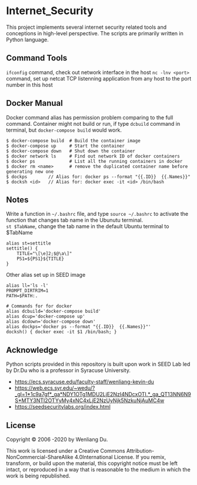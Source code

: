 # Internet_Security
This project implements several internet security related tools and conceptions in high-level perspective. The scripts are primarily written in Python language.

## Command Tools
`ifconfig` command, check out network interface in the host
`nc -lnv <port>` command, set up netcat TCP listenning application from any host to the port number <port> in this host
## Docker Manual
Docker command alias has permission problem comparing to the full command. Container might not build or run, if type `dcbuild` command in terminal, but `docker-compose build` would work.
```
$ docker-compose build  # Build the container image
$ docker-compose up     # Start the container
$ docker-compose down   # Shut down the container
$ docker network ls     # Find out network ID of docker containers
$ docker ps             # List all the running containers in docker
$ docker rm <name>      # remove the duplicated container name before generating new one
$ dockps        // Alias for: docker ps --format "{{.ID}}  {{.Names}}"
$ docksh <id>   // Alias for: docker exec -it <id> /bin/bash
```

## Notes
Write a function in `~/.bashrc` file, and type `source ~/.bashrc` to activate the function that changes tab name in the Ubunutu terminal. \
`st $TabName`, change the tab name in the default Ubuntu terminal to $TabName

```
alias st=settitle
settitle() {
    TITLE="\[\e]2;$@\a\]"
    PS1=${PS1}${TITLE}
}
```
Other alias set up in SEED image
```
alias ll='ls -l'
PROMPT_DIRTRIM=1
PATH=$PATH:.

# Commands for for docker 
alias dcbuild='docker-compose build'
alias dcup='docker-compose up'
alias dcdown='docker-compose down'
alias dockps='docker ps --format "{{.ID}}  {{.Names}}"'
docksh() { docker exec -it $1 /bin/bash; }
```
## Acknowledge
Python scripts provided in this repository is built upon work in SEED Lab led by Dr.Du who is a professor in Syracuse University.
- https://ecs.syracuse.edu/faculty-staff/wenliang-kevin-du
- https://web.ecs.syr.edu/~wedu/?_gl=1*1c9a7gf*_ga*NDY1OTg1MDU2LjE2NzI4NDcxOTI.*_ga_QT13NN6N9S*MTY3NTI2OTYyMy4xNC4xLjE2NzUyNjk5NzkuNjAuMC4w
- https://seedsecuritylabs.org/index.html

## License
Copyright © 2006 -2020 by Wenliang Du. 

This work is licensed under a Creative Commons Attribution-NonCommercial-ShareAlike 4.0International License. If you remix, transform, or build upon the material, this copyright notice must be left intact, or reproduced in a way that is reasonable to the medium in which the work is being republished.